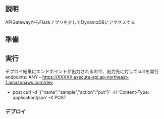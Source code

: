 ## 説明
APIGatewayからFlaskアプリを介してDynamoDBにアクセスする

## 準備

## 実行

デプロイ結果にエンドポイントが出力されるので、出力先に対してcurlを実行
endpoints:
  ANY - https://XXXXX.execute-api.ap-northeast-1.amazonaws.com/dev

- post
curl -d '{"name":"sample","action":"put"}' -H 'Content-Type: application/json' -X POST <API GW URL>

### デプロイ
